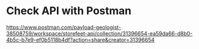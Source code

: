 # Check API with Postman
https://www.postman.com/payload-geologist-38508759/workspace/storefeet-api/collection/31396654-ea59da66-d8b0-4b5c-b7e9-ef0b5118b4df?action=share&creator=31396654
